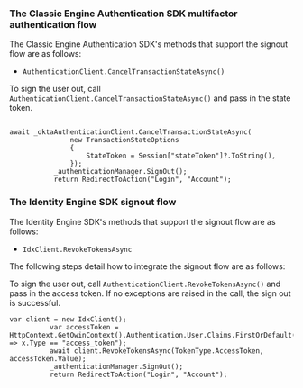 ### The Classic Engine Authentication SDK multifactor authentication flow

The Classic Engine Authentication SDK's methods that support the signout flow are as follows:

* `AuthenticationClient.CancelTransactionStateAsync()`

To sign the user out, call `AuthenticationClient.CancelTransactionStateAsync()` and pass in the state token.

```dotnet

await _oktaAuthenticationClient.CancelTransactionStateAsync(
               new TransactionStateOptions
               {
                   StateToken = Session["stateToken"]?.ToString(),
               });
           _authenticationManager.SignOut();
           return RedirectToAction("Login", "Account");
```

### The Identity Engine SDK signout flow

The Identity Engine SDK's methods that support the signout flow are as follows:

* `IdxClient.RevokeTokensAsync`

The following steps detail how to integrate the signout flow are as follows:

To sign the user out, call `AuthenticationClient.RevokeTokensAsync()` and pass in the access token. If no exceptions are raised in the call, the sign out is successful.

```dotnet
var client = new IdxClient();
          var accessToken = HttpContext.GetOwinContext().Authentication.User.Claims.FirstOrDefault(x => x.Type == "access_token");
          await client.RevokeTokensAsync(TokenType.AccessToken, accessToken.Value);
          _authenticationManager.SignOut();
          return RedirectToAction("Login", "Account");
```

